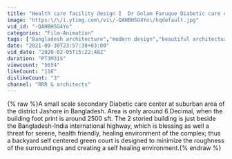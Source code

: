 ```yaml
---
title: "Health care facility design I  Dr Golam Faruque Diabetic care centre, Jashore, Bangladesh I"
image: "https:\/\/i.ytimg.com\/vi\/-QAHBHSG4Yo\/hqdefault.jpg"
vid_id: "-QAHBHSG4Yo"
categories: "Film-Animation"
tags: ["Bangladesh architecture","modern design","beautiful architecture"]
date: "2021-09-30T23:57:38+03:00"
vid_date: "2020-02-05T15:22:48Z"
duration: "PT3M31S"
viewcount: "5654"
likeCount: "116"
dislikeCount: "3"
channel: "RRR & architects"
---
```

{% raw %}A small scale secondary Diabetic care center at suburban area of the district Jashore in Bangladesh. Area is only around  6 Decimal, when the building foot print is around 2500 sft. The 2 storied building is just beside the Bangladesh-India international highway, which is blessing as well a threat for serene, health friendly, healing environment of the complex; thus a backyard self centered green court is designed to minimize the roughness of the surroundings and creating a self healing environment.{% endraw %}
